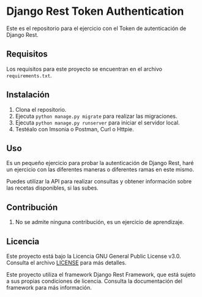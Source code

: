 # Django Rest Token Authentication

Este es el repositorio para el ejercicio con el Token de autenticación de Django Rest.

## Requisitos
Los requisitos para este proyecto se encuentran en el archivo `requirements.txt`.

## Instalación

1. Clona el repositorio.
2. Ejecuta `python manage.py migrate` para realizar las migraciones.
3. Ejecuta `python manage.py runserver` para iniciar el servidor local.
4. Testéalo con Imsonia o Postman, Curl o Httpie.

## Uso

Es un pequeño ejercicio para probar la autenticación de Django Rest, haré un ejercicio con las diferentes maneras o diferentes ramas en este mismo.

Puedes utilizar la API para realizar consultas y obtener información sobre las recetas disponibles, si las subes.

## Contribución

1. No se admite ninguna contribución, es un ejercicio de aprendizaje.

## Licencia

Este proyecto está bajo la Licencia GNU General Public License v3.0. Consulta el archivo [LICENSE](./LICENSE) para más detalles.

Este proyecto utiliza el framework Django Rest Framework, que está sujeto a sus propias condiciones de licencia. Consulta la documentación del framework para más información.
